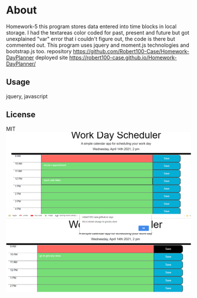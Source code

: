 # About
Homework-5 this program stores data entered into time blocks in local storage. I had the textareas color coded for past, present and future but got unexplained "var" error that i couldn't figure out, the code is there but commented out.
This program uses jquery and moment.js technologies and bootstrap.js too.
repository https://github.com/Robert100-Case/Homework-DayPlanner
deployed site https://robert100-case.github.io/Homework-DayPlanner/

## Usage
jquery, javascript

## License 
MIT
<img src="dayplannerscreen1.png">
<img src="dayplannerscreen2.png">
